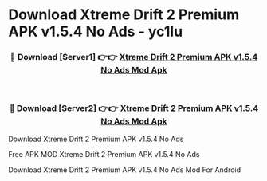 # Download Xtreme Drift 2 Premium APK v1.5.4 No Ads - yc1lu



<div align="center">
<h3>🔴 Download [Server1] 👉👉 <a href="https://momento.my/?title=Xtreme_Drift_2_Premium_APK_v1.5.4_No_Ads">Xtreme Drift 2 Premium APK v1.5.4 No Ads Mod Apk</a></h3><br>

<h3>🔴 Download [Server2] 👉👉 <a href="https://momento.my/?title=Xtreme_Drift_2_Premium_APK_v1.5.4_No_Ads">Xtreme Drift 2 Premium APK v1.5.4 No Ads Mod Apk</a></h3>
</div>



Download Xtreme Drift 2 Premium APK v1.5.4 No Ads 

Free APK MOD Xtreme Drift 2 Premium APK v1.5.4 No Ads 

Download Xtreme Drift 2 Premium APK v1.5.4 No Ads Mod For Android
